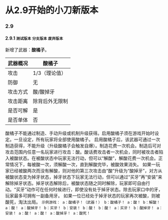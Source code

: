 # 从2.9开始的小刀新版本
### 2.9
#### 2.9.1 `测试版本` `分支版本` `废弃版本` 
新增了武器：**酸橘子**。

|    武器概况 | 酸橘子   |
| --- | --- |
|  攻击  |  1/3（理论值）  |
|  防御  |  无  |
|  攻击方式  |  酸/酸掉牙  |
| 攻击距离 | 除背后外无限制 |
|  是否可解  |  是  |
|  是否单体  |  否  |


酸橘子不能通过制造、手动升级或机制升级获得。启用酸橘子须在游戏开始时设定。一旦设定，所有玩家将全部使用酸橘子。
启用酸橘子后，该武器可通过一次制造获得，不能升级（升级酸橘子会触发自爆）。制造花费一次机会。制造后可对攻击范围内任意一名玩家进行攻击：酸。酸话费攻击者一次机会，同时被攻击者陷入被酸状态。在被酸状态中玩家无法行动，但可以“解酸”，解酸花费一次机会。正常情况下，每被酸一次，须解酸一次，直到解酸完毕，被酸效果消失。
如果一玩家已经被酸两次而没有解酸，则对他的第三次攻击由“酸”升级为“酸掉牙”，对方从被酸状态变为掉牙状态，掉牙状态下玩家无法行动，但可以通过“买牙”再“安装”来解除掉牙状态。掉牙状态解除后，被酸状态随之同时解除，玩家即可自由行动。“买牙”动作可在任何时候进行，即使没有处于掉牙状态。除去玩家口中的牙，玩家最多可拥有一副备用牙。
如果一位已经处于掉牙状态的玩家再次被酸，则被酸死，淘汰出局。
`示例游戏：
a：酸橘子！（武器！）
b：酸橘子！
a：酸！
b：解酸！
a：酸！
a：酸掉牙！
b：买牙！
b：安装！
b：酸！
b：酸！
a：买牙！
b：酸掉牙！
a：安装！
a：酸！
a：酸！
a：酸掉牙！
a：酸死！`

